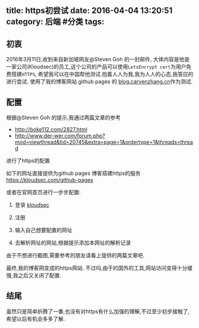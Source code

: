 title: https初尝试
date: 2016-04-04 13:20:51
category: 后端 #分类
tags:
---

## 初衷
2016年3月11日,收到来自新加坡网友@Steven Goh 的一封邮件, 大体内容是他是一家公司(Kloudsec)的员工,这个公司的产品可以使用``LetsEncrypt cert``为用户免费搭建``HTTPS``,
希望我可以在中国帮他测试.抱着人人为我,我为人人的心态,我答应的进行尝试. 使用了我的博客网站 github pages 的 [blog.carvenzhang.cn](blog.carvenzhang.cn)作为测试.

<!-- more -->
## 配置
根据@Steven Goh 的提示,我通过两篇文章的参考
* http://boke112.com/2827.html
* http://www.der-wer.com/forum.php?mod=viewthread&tid=20745&extra=page=1&ordertype=1&threads=thread

进行了https的配置

如下的网址直接提供为github pages 博客搭建https的服务
https://kloudsec.com/github-pages

或者在官网首页进行一步步配置:

1. 登录 [kloudsec](https://kloudsec.com/)

2. 注册

3. 输入自己想要配置的网址

4. 去解析网址的网站,根据提示添加本网址的解析记录

由于不想进行截图,需要参考的朋友请看上提供的两篇文章吧.

最终,我的博客网变成的https网站.
不过吗,由于的国外的工具,网站访问变得十分缓慢,我之后又关闭了配置.

## 结尾

虽然只是简单折腾了一番,也没有对https有什么加强的理解,不过至少初步接触了,希望以后有机会多多了解.
